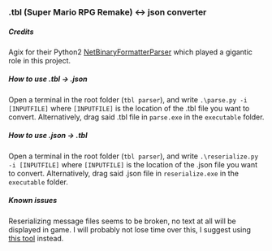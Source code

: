 ### .tbl (Super Mario RPG Remake) <-> json converter

##### Credits

Agix for their Python2 [NetBinaryFormatterParser](https://github.com/agix/NetBinaryFormatterParser) which played a gigantic role in this project.

##### How to use .tbl -> .json

Open a terminal in the root folder (`tbl parser`), and write `.\parse.py -i [INPUTFILE]` where `[INPUTFILE]` is the location of the .tbl file you want to convert. Alternatively, drag said .tbl file in `parse.exe` in the `executable` folder.

##### How to use .json -> .tbl

Open a terminal in the root folder (`tbl parser`), and write `.\reserialize.py -i [INPUTFILE]` where `[INPUTFILE]` is the location of the .json file you want to convert. Alternatively, drag said .json file in `reserialize.exe` in the `executable` folder.

##### Known issues

Reserializing message files seems to be broken, no text at all will be displayed in game. I will probably not lose time over this, I suggest using [this tool](https://discord.com/channels/1170202336724005017/1170204625354362950/1176965766805983353) instead.